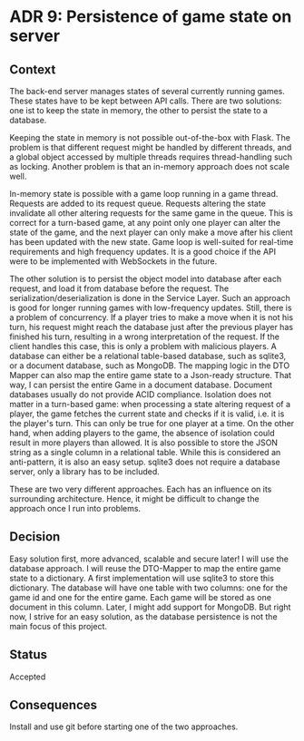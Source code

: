 # ADR 9: Persistence of game state on server

## Context
The back-end server manages states of several currently running games. These states have to be kept between API calls.
There are two solutions: one ist to keep the state in memory, the other to persist the state to a database.

Keeping the state in memory is not possible out-of-the-box with Flask.
The problem is that different request might be handled by different threads, and a global object accessed by multiple threads
requires thread-handling such as locking. Another problem is that an in-memory approach does not scale well.

In-memory state is possible with a game loop running in a game thread. Requests are added to its request queue.
Requests altering the state invalidate all other altering requests for the same game in the queue. This is correct for a turn-based game, at any point only one player can alter the state of the game, and the next player can only make a move after his client has been updated with the new state.
Game loop is well-suited for real-time requirements and high frequency updates. It is a good choice if the API were to be implemented with WebSockets in the future.

The other solution is to persist the object model into database after each request, and load it from database before the request. The serialization/deserialization is done in the Service Layer.
Such an approach is good for longer running games with low-frequency updates.
Still, there is a problem of concurrency. 
If a player tries to make a move when it is not his turn, his request might reach the database just after the previous player has finished his turn, resulting in a wrong interpretation of the request. 
If the client handles this case, this is only a problem with  malicious players.
A database can either be a relational table-based database, such as sqlite3, or a document database, such as MongoDB.
The mapping logic in the DTO Mapper can also map the entire game state to a Json-ready structure. That way, I can persist the entire Game in a document database.
Document databases usually do not provide ACID compliance. Isolation does not matter in a turn-based game: 
when processing a state altering request of a player, the game fetches the current state and checks if it is valid, i.e. it is the player's turn. 
This can only be true for one player at a time. 
On the other hand, when adding players to the game, the absence of isolation could result in more players than allowed.
It is also possible to store the JSON string as a single column in a relational table. While this is considered an anti-pattern, it is also an easy setup.
sqlite3 does not require a database server, only a library has to be included.


These are two very different approaches. Each has an influence on its surrounding architecture. Hence, it might be difficult to change the approach once I run into problems. 
## Decision
Easy solution first, more advanced, scalable and secure later!
I will use the database approach. I will reuse the DTO-Mapper to map the entire game state to a dictionary.
A first implementation will use sqlite3 to store this dictionary. The database will have one table with two columns: one for the game id and one for the entire game. Each game will be stored as one document in this column.
Later, I might add support for MongoDB. But right now, I strive for an easy solution, as the database persistence is not the main focus of this project. 

## Status
Accepted

## Consequences
Install and use git before starting one of the two approaches.